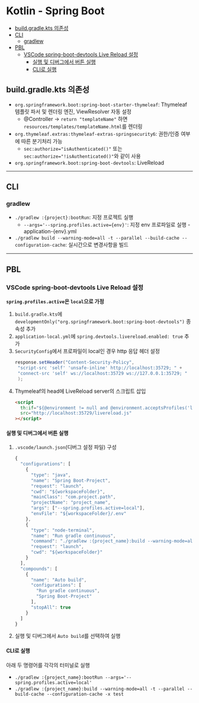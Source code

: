 # Kotlin - Spring Boot

- [build.gradle.kts 의존성](#buildgradlekts-의존성)
- [CLI](#cli)
  - [gradlew](#gradlew)
- [PBL](#pbl)
  - [VSCode spring-boot-devtools Live Reload 설정](#vscode-spring-boot-devtools-live-reload-설정)
    - [실행 및 디버그에서 버튼 실행](#실행-및-디버그에서-버튼-실행)
    - [CLI로 실행](#cli로-실행)

## build.gradle.kts 의존성

- `org.springframework.boot:spring-boot-starter-thymeleaf`: Thymeleaf 템플릿 파서 및 렌더링 엔진, ViewResolver 자동 설정
  - @Controller → `return "templateName"` 하면 `resources/templates/templateName.html`를 렌더링
- `org.thymeleaf.extras:thymeleaf-extras-springsecurity6`: 권한/인증 여부에 따른 분기처리 가능
  - `sec:authorize="isAuthenticated()"` 또는 `sec:authorize="!isAuthenticated()"`와 같이 사용
- `org.springframework.boot:spring-boot-devtools`: LiveReload

---

## CLI

### gradlew

- `./gradlew :{project}:bootRun`: 지정 프로젝트 실행
  - `--args='--spring.profiles.active={env}'`: 지정 env 프로파일로 실행 - application-{env}.yml
- `./gradlew build --warning-mode=all -t --parallel --build-cache --configuration-cache`: 실시간으로 변경사항을 빌드

---

## PBL

### VSCode spring-boot-devtools Live Reload 설정

**`spring.profiles.active`은 `local`으로 가정**

1. `build.gradle.kts`에 `developmentOnly("org.springframework.boot:spring-boot-devtools")` 종속성 추가
2. `application-local.yml`에 `spring.devtools.livereload.enabled: true` 추가
3. `SecurityConfig`에서 프로파일이 local인 경우 http 응답 헤더 설정
   ```java
   response.setHeader("Content-Security-Policy",
    "script-src 'self' 'unsafe-inline' http://localhost:35729; " +
    "connect-src 'self' ws://localhost:35729 ws://127.0.0.1:35729; "
    );
   ```
4. Thymeleaf의 head에 LiveReload server의 스크립트 삽입
   ```html
   <script
     th:if="${@environment != null and @environment.acceptsProfiles('local')}"
     src="http://localhost:35729/livereload.js"
   ></script>
   ```

#### 실행 및 디버그에서 버튼 실행

1. `.vscode/launch.json`(디버그 설정 파일) 구성

   ```javascript
   {
     "configurations": [
       {
         "type": "java",
         "name": "Spring Boot-Project",
         "request": "launch",
         "cwd": "${workspaceFolder}",
         "mainClass": "com.project.path",
         "projectName": "project_name",
         "args": ["--spring.profiles.active=local"],
         "envFile": "${workspaceFolder}/.env"
       },
       {
         "type": "node-terminal",
         "name": "Run gradle continuous",
         "command": "./gradlew :{project_name}:build --warning-mode=all -t --parallel --build-cache --configuration-cache -x test",
         "request": "launch",
         "cwd": "${workspaceFolder}"
       }
     ],
     "compounds": [
       {
         "name": "Auto build",
         "configurations": [
           "Run gradle continuous",
           "Spring Boot-Project"
         ],
         "stopAll": true
       }
     ]
   }
   ```

2. 실행 및 디버그에서 `Auto build`를 선택하여 실행

#### CLI로 실행

아래 두 명령어를 각각의 터미널로 실행

- `./gradlew :{project_name}:bootRun --args='--spring.profiles.active=local'`
- `./gradlew :{project_name}:build --warning-mode=all -t --parallel --build-cache --configuration-cache -x test`
